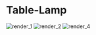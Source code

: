 # Table-Lamp

![render_1](https://user-images.githubusercontent.com/37188295/120929599-efee8d00-c6e9-11eb-82e7-93d8d64608a4.png)
![render_2](https://user-images.githubusercontent.com/37188295/120929601-f1b85080-c6e9-11eb-95c6-0bdc2f89bf52.png)
![render_4](https://user-images.githubusercontent.com/37188295/120929602-f2e97d80-c6e9-11eb-8b47-9ead9a45c8ce.png)
